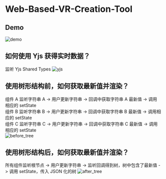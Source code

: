 # Web-Based-VR-Creation-Tool

## Demo
![demo](https://github.com/Kaiwenkevinz/Web-Based-VR-Creation-Tool-Demo/blob/main/imgs/video_demo.gif?raw=true)
## 如何使用 Yjs 获得实时数据？
监听 Yjs Shared Types
![yjs](https://github.com/Kaiwenkevinz/Web-Based-VR-Creation-Tool-Demo/blob/main/imgs/yjs_overview.png?raw=true)

## 使用树形结构前，如何获取最新值并渲染？
组件 A 监听字符串 A -> 用户更新字符串 -> 回调中获取字符串 A 最新值 -> 调用相应的 setState  
组件 B 监听字符串 B -> 用户更新字符串 -> 回调中获取字符串 B 最新值 -> 调用相应的 setState  
组件 C 监听字符串 C -> 用户更新字符串 -> 回调中获取字符串 C 最新值 -> 调用相应的 setState  
![before_tree](https://github.com/Kaiwenkevinz/Web-Based-VR-Creation-Tool-Demo/blob/main/imgs/before_tree.png?raw=true)

## 使用树形结构后，如何获取最新值并渲染？
所有组件监听根节点 -> 用户更新字符串 -> 监听回调得到树，树中包含了最新值 -> 调用 setState，传入 JSON 化的树
![after_tree](https://github.com/Kaiwenkevinz/Web-Based-VR-Creation-Tool-Demo/blob/main/imgs/after_tree.png?raw=true)